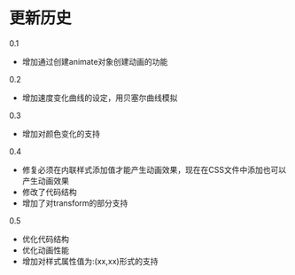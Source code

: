 # 更新历史
0.1

- 增加通过创建animate对象创建动画的功能

0.2

- 增加速度变化曲线的设定，用贝塞尔曲线模拟

0.3

- 增加对颜色变化的支持

0.4

- 修复必须在内联样式添加值才能产生动画效果，现在在CSS文件中添加也可以产生动画效果
- 修改了代码结构
- 增加了对transform的部分支持

0.5

- 优化代码结构
- 优化动画性能
- 增加对样式属性值为:(xx,xx)形式的支持